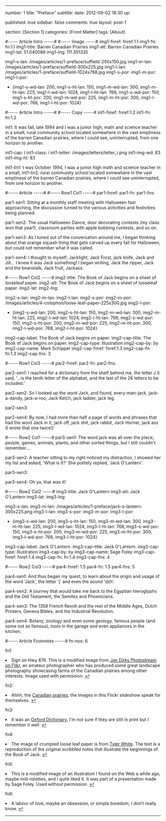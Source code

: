 ---

number: 1
title: "Preface"
subtitle: 
date: 2012-09-02 18:30
up:

published: true
sidebar: false
comments: true
layout: post-1

section: [Section 1]
categories: [Front Matter]
tags: [About]


#----- Article Intro -----#
#----- Image -----#
img1-fnref: fnref:1.1
img1-fn: fn:1.1
img1-title: Barren Canadian Prairies
img1-alt: Barren Canadian Prairies
img1-lat: 51.040086
img1-lng: 111.351335

img1-s-lan: /images/articles/1-preface/suffield-200x150.jpg
img1-m-lan: /images/articles/1-preface/suffield-300x225.jpg
img1-l-lan: /images/articles/1-preface/suffield-1024x768.jpg
img1-s-por:
img1-m-por:	
img1-l-por:

- {img1-s-wd-lan: 200, img1-s-ht-lan: 150, img1-m-wd-lan: 300, img1-m-ht-lan: 225, img1-l-wd-lan: 1024, img1-l-ht-lan: 768, img1-s-wd-por: 150, img1-s-ht-por: 200, img1-m-wd-por: 225, img1-m-ht-por: 300, img1-l-wd-por: 768, img1-l-ht-por: 1024}


#----- Article Intro -----#
#----- Copy -----#
int1-fnref: fnref:1.2
int1-fn: fn:1.2

int1: It was fall, late 1994 and I was a junior high, math and science teacher in a small, rural community school located somewhere in the vast emptiness of the barren Canadian prairies, where I could see, uninterrupted, from one horizon to another.

int1-cap: I
int1-class: i
int1-letter: /images/letters/letter_i.png
int1-img-wd: 83
int1-img-ht: 83

int1-lin1: t was October 1994, I was a junior high math and science teacher in a small,
int1-lin2: rural community school located somewhere in the vast emptiness of the barren Canadian prairies, where I could see uninterrupted, from one horizon to another.


#----- Article -----#
#----- Row1 Col1 -----#
par1-fnref:
par1-fn:
par1-fns:

par1-sen1: Sitting at a monthly staff meeting with Halloween fast approaching, the discussion turned to the various activities and festivities being planned.

par1-sen2: The usual Halloween Dance, door decorating contests (my class won that year&#033;), classroom parties with apple bobbing contests, and so on.

par1-sen3: As I tuned out of the conversation around me, I began thinking about that orange squash thing that gets carved up every fall for Halloween, but could not remember what it was called.

par1-sen4: I thought to myself; Jacklight, Jack Frost, jack knife, Jack and Jill... I knew it was Jack something&#033; I began writing, Jack the ripper, Jack and the beanstalk, Jack fruit, Jackass.


#----- Row1 Col2 -----#
img2-title: The Book of Jack begins on a sheet of looseleaf paper.
img2-alt: The Book of Jack begins on a sheet of looseleaf paper.
img2-lat:
img2-lng:

img2-s-lan:
img2-m-lan: 
img2-l-lan:
img2-s-por:
img2-m-por: /images/articles/4-colophon/loose-leaf-paper-225x300.jpg
img2-l-por:

- {img2-s-wd-lan: 200, img2-s-ht-lan: 150, img2-m-wd-lan: 300, img2-m-ht-lan: 225, img2-l-wd-lan: 1024, img2-l-ht-lan: 768, img2-s-wd-por: 150, img2-s-ht-por: 200, img2-m-wd-por: 225, img2-m-ht-por: 300, img2-l-wd-por: 768, img2-l-ht-por: 1024}

img2-cap-label: The Book of Jack begins on paper.
img2-cap-title: The Book of Jack begins on paper.
img2-cap-type: Illustration
img2-cap-by: by
img2-cap-name: Mark Schipper
img2-cap-fnref: fnref:1.3
img2-cap-fn: fn:1.3
img2-cap-fns: 3


#----- Row1 Col3 -----#
par2-fnref:
par2-fn:
par2-fns:

par2-sen1: I reached for a dictionary from the shelf behind me, the letter J it said, '...is the tenth letter of the alphabet, and the last of the 26 letters to be included.'

par2-sen2: So I looked up the word Jack, and found, every-man-jack, jack-a-dandy, jack-a-roo, Jack Ketch, jack ladder, jack leg.

par2-sen3: 

par2-sen4: By now, I had more than half a page of words and phrases that had the word Jack in it, jack off, jack shit, jack rabbit, Jack Horner, jack ass (I wrote that one twice&#033;)

#----- Row2 Col1 -----#
par3-sen1: The word jack was all over the place; people, games, animals, plants, and other sorted things, but I still couldn't remember....

par3-sen2: A teacher sitting to my right noticed my distraction, I showed her my list and asked, 'What is it?' She politely replied, 'Jack O'Lantern'.

par3-sen3:

par3-sen4: Oh ya, that was it&#033;


#----- Row2 Col2 -----#
img3-title: Jack O'Lantern
img3-alt: Jack O'Lantern
img3-lat:
img3-lng:

img3-s-lan:
img3-m-lan: /images/articles/1-preface/jack-o-lantern-300x225.png
img3-l-lan:
img3-s-por:
img3-m-por:
img3-l-por:

- {img3-s-wd-lan: 200, img3-s-ht-lan: 150, img3-m-wd-lan: 300, img3-m-ht-lan: 225, img3-l-wd-lan: 1024, img3-l-ht-lan: 768, img3-s-wd-por: 150, img3-s-ht-por: 200, img3-m-wd-por: 225, img3-m-ht-por: 300, img3-l-wd-por: 768, img3-l-ht-por: 1024}

img3-cap-label: Jack O'Lantern.
img3-cap-title: Jack O'Lantern.
img3-cap-type: Illustration
img3-cap-by: by
img3-cap-name: Sage Foley
img3-cap-fnref: fnref:1.4
img3-cap-fn: fn:1.4
img3-cap-fns: 4


#----- Row2 Col3 -----#
par4-fnref: 1.5
par4-fn: 1.5
par4-fns: 5

par4-sen1: And thus began my quest, to learn about the origin and usage of the word 'Jack', the letter 'j' and even the sound 'dzh'.

par4-sen2: A journey that would take me back to the Egyptian hieroglyphs and the Old Testament, the Semites and Phoenicians.

par4-sen3: The 1358 French Revolt and the rest of the Middle Ages, Dutch Printers, Geneva Bibles, and the Industrial Revolution.

par4-sen4: Botany, zoology and even some geology, famous people (and some not so famous), tools in the garage and even appliances in the kitchen.


#----- Article Footnotes -----#
fn-nos: 6

fn1: <li id="fn:1.1">Sign on Hwy 876. This is a modified image from <a href="http://www.flickr.com/photos/24404290@N03/tags/" title="Jon Dirks Photostream on Flikr">Jon Dirks Photostream on Flikr</a>, an amateur photographer who has produced some great landscape photography showcasing farms of the Canadian prairies among other interests. Image used with permission. <a href="#fnref:1.1">&#8617;</a></li>

fn2: <li id="fn:1.2">Ahhh, the <a href="http://www.flickr.com/search/show/?q=canadian+prairies&#38;s=rec" title="the Canadian prairies on Flikr">Canadian prairies</a>, the images in this Flickr slideshow speak for themselves. <a href="#fnref:1.2">&#8617;</a></li>

fn3: <li id="fn:1.3">It was an <a href="http://oxforddictionaries.com/" title="Oxford Dictionary">Oxford Dictionary</a>, I'm not sure if they are still in print but I remember it well. <a href="fnref:1.3">&#8617;</a></li>

fn4: <li id="fn:1.4">The image of crumpled loose leaf paper is from <a href="http://cliffski.deviantart.com/art/Crumpled-Looseleaf-Paper-105822312">Tyler White</a>. The text is a reproduction of the original scribbled notes that illustrate the beginnings of the Book of Jack. <a href="#fnref:1.4">&#8617;</a></li>

fn5: <li id="fn:1.5">This is a modified image of an illustration I found on the Web a while ago, maybe mid-nineties, and I quite liked it. It was part of a presentation made by Sage Foley. Used without permission. <a href="fnref:1.5">&#8617;</a></li>

fn6: <li id="fn:1.6">A labour of love, maybe an obsession, or simple boredom, I don&rsquo;t really know. <a href="#fnref:1.6">&#8617;</a></li>

---